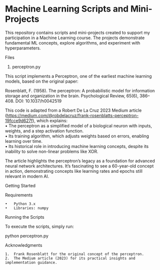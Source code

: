# Machine Learning Scripts and Mini-Projects

This repository contains scripts and mini-projects created to support my participation in a Machine Learning course. The projects demonstrate fundamental ML concepts, explore algorithms, and experiment with hyperparameters.

Files

1. perceptron.py

This script implements a Perceptron, one of the earliest machine learning models, based on the original paper:

Rosenblatt, F. (1958).
The perceptron: A probabilistic model for information storage and organization in the brain.
Psychological Review, 65(6), 386–408.
DOI: 10.1037/h0042519

This code is adapted from a Robert De La Cruz 2023 Medium article (https://medium.com/@robdelacruz/frank-rosenblatts-perceptron-19fcce9d627f), which explains:  
	•	The perceptron as a simplified model of a biological neuron with inputs, weights, and a step activation function.  
	•	Its training algorithm, which adjusts weights based on errors, enabling learning over time.  
	•	Its historical role in introducing machine learning concepts, despite its inability to solve non-linear problems like XOR.  

The article highlights the perceptron’s legacy as a foundation for advanced neural network architectures. It’s fascinating to see a 60-year-old concept in action, demonstrating concepts like learning rates and epochs still relevant in modern AI.

Getting Started

Requirements

	•	Python 3.x
	•	Libraries: numpy

Running the Scripts

To execute the scripts, simply run:

python perceptron.py

Acknowledgments

	1.	Frank Rosenblatt for the original concept of the perceptron.
	2.	The Medium article (2023) for its practical insights and implementation guidance.